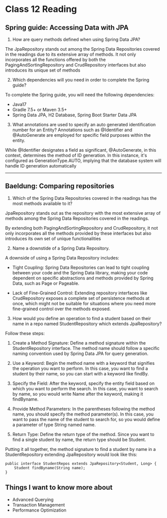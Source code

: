 # Class 12 Reading

## Spring guide: Accessing Data with JPA

1. How are query methods defined when using Spring Data JPA?

The JpaRepository stands out among the Spring Data Repositories covered in the readings due to its extensive array of methods. It not only incorporates all the functions offered by both the PagingAndSortingRepository and CrudRepository interfaces but also introduces its unique set of methods

2. Which dependencies will you need in order to complete the Spring guide?

To complete the Spring guide, you will need the following dependencies:

- Java17 
- Gradle 7.5+ or Maven 3.5+
- Spring Data JPA, H2 Database, Spring Boot Starter Data JPA
 
3. What annotations are used to specify an auto generated identification number for an Entity?
Annotations such as @Identifier and @AutoGenerate are employed for specific field purposes within the entity.

While @Identifier designates a field as significant, @AutoGenerate, in this context, determines the method of ID generation. In this instance, it's configured as GenerationType.AUTO, implying that the database system will handle ID generation automatically

---

## Baeldung: Comparing repositories 

1. Which of the Spring Data Repositories covered in the readings has the most methods available to it?

JpaRepository stands out as the repository with the most extensive array of methods among the Spring Data Repositories covered in the readings.

By extending both PagingAndSortingRepository and CrudRepository, it not only incorporates all the methods provided by these interfaces but also introduces its own set of unique functionalities

2. Name a downstide of a Spring Data Repository.

A downside of using a Spring Data Repository includes:

- Tight Coupling: Spring Data Repositories can lead to tight coupling between your code and the Spring Data library, making your code dependent on specific abstractions and methods provided by Spring Data, such as Page or Pageable.

- Lack of Fine-Grained Control: Extending repository interfaces like CrudRepository exposes a complete set of persistence methods at once, which might not be suitable for situations where you need more fine-grained control over the methods exposed. 

3. How would you define an operation to find a student based on their name in a repo named StudentRepository which extends JpaRepository?

Follow these steps:

1. Create a Method Signature: Define a method signature within the StudentRepository interface. The method name should follow a specific naming convention used by Spring Data JPA for query generation.

2. Use a Keyword: Begin the method name with a keyword that signifies the operation you want to perform. In this case, you want to find a student by their name, so you can start with a keyword like findBy.

3. Specify the Field: After the keyword, specify the entity field based on which you want to perform the search. In this case, you want to search by name, so you would write Name after the keyword, making it findByname.

4. Provide Method Parameters: In the parentheses following the method name, you should specify the method parameter(s). In this case, you want to pass the name of the student to search for, so you would define a parameter of type String named name.

5. Return Type: Define the return type of the method. Since you want to find a single student by name, the return type should be Student.

Putting it all together, the method signature to find a student by name in a StudentRepository extending JpaRepository would look like this:

```
public interface StudentRepos extends JpaRepository<Student, Long> {
    Student findByname(String name);
}
``` 

## Things I want to know more about

- Advanced Querying
- Transaction Management
- Performance Optimization
